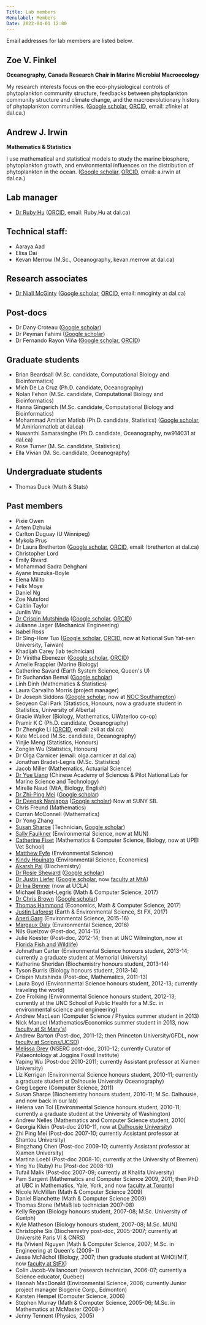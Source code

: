 ```yaml
---
Title: Lab members
Menulabel: Members
Date: 2022-04-01 12:00
---
```


Email addresses for lab members are listed below.

## Zoe V. Finkel 
**Oceanography, Canada Research Chair in Marine Microbial Macroecology**

My research interests focus on the eco-physiological controls of
phytoplankton community structure, feedbacks between phytoplankton
community structure and climate change, and the macroevolutionary
history of phytoplankton communities.
([Google scholar](http://scholar.google.com/citations?user=zfV-o4gAAAAJ&hl=en),
 [ORCID](http://orcid.org/0000-0003-4212-3917), email: zfinkel at dal.ca.)

## Andrew J. Irwin 
**Mathematics & Statistics**

I use mathematical and statistical models to study the marine biosphere, phytoplankton growth, and environmental influences on the distribution of phytoplankton in the ocean. 
([Google scholar](http://scholar.google.com/citations?user=wFFLMuUAAAAJ&hl=en),
 [ORCID](https://orcid.org/0000-0001-7784-2319), email: a.irwin at dal.ca.) 

## Lab manager
* [Dr Ruby Hu](../people/hu) ([ORCID](https://orcid.org/0000-0002-7500-7237), email: Ruby.Hu at dal.ca)

## Technical staff:
* Aaraya Aad 
* Elisa Dai
* Kevan Merrow (M.Sc., Oceanography, kevan.merrow at dal.ca)

## Research associates
* [Dr Niall McGinty](../people/mcginty) ([Google scholar](https://scholar.google.ca/citations?user=P5Jc4icAAAAJ), [ORCID](https://orcid.org/0000-0002-2505-2531), email: nmcginty at dal.ca)

## Post-docs
* Dr Dany Croteau ([Google scholar](https://scholar.google.com/citations?user=50jJ_UwAAAAJ))
* Dr Peyman Fahimi ([Google scholar](https://scholar.google.com/citations?user=YonkS68AAAAJ))
* Dr Fernando Rayon Viña ([Google scholar](https://scholar.google.com/citations?user=CTlje38AAAAJ), [ORCID](https://orcid.org/0000-0002-1622-2180))

## Graduate students
* Brian Beardsall (M.Sc. candidate, Computational Biology and Bioinformatics)
* Mich De La Cruz (Ph.D. candidate, Oceanography)
* Nolan Fehon (M.Sc. candidate, Computational Biology and Bioinformatics)
* Hanna Gingerich (M.Sc. candidate, Computational Biology and Bioinformatics)
* Mohammad Amirian Matlob (Ph.D. candidate, Statistics) ([Google scholar](https://scholar.google.com/citations?user=XoNa1sIAAAAJ&hl=en#), M.Amirianmatlob at dal.ca)
* Nuwanthi Samarasinghe (Ph.D. candidate, Oceanography, nw914031 at dal.ca)
* Rose Turner (M. Sc. candidate, Statistics)
* Ella Vivian (M. Sc. candidate, Oceanography)

## Undergraduate students
* Thomas Duck (Math & Stats)


## Past members
  * Pixie Owen
  * Artem Dzhulai
  * Carlton Duguay (U Winnipeg)
  * Mykola Prus
  * Dr Laura Bretherton ([Google scholar](https://scholar.google.ca/citations?user=yzEE_7cAAAAJ), [ORCID](https://orcid.org/0000-0002-3396-6499), email: lbretherton at dal.ca)
  * Christopher Lord
  * Emily Rivard
  * Mohammad Sadra Dehghani
  * Ayane Inuzuka-Boyle
  * Elena Milito 
  * Felix Moye
  * Daniel Ng
  * Zoe Nutsford
  * Caitlin Taylor
  * Junlin Wu 
  * [Dr Crispin Mutshinda](../people/mutshinda) ([Google scholar](https://scholar.google.ca/citations?user=LTUJJ_AAAAAJ), [ORCID](https://orcid.org/0000-0001-9671-7812))
  * Julianne Jager (Mechanical Engineering)
  * Isabel Ross
  * Dr Sing-How Tuo ([Google scholar](https://scholar.google.ca/citations?user=_fIzMm8AAAAJ), [ORCID](https://orcid.org/0000-0003-0620-2001), now at National Sun Yat-sen University, Taiwan) 
  * Khadijah Carey (lab technician)
  * Dr Vinitha Ebenezer ([Google scholar](https://scholar.google.com/citations?user=U26WeNAAAAAJ), [ORCID](https://orcid.org/0000-0002-7653-0097))
  * Amelie Frappier (Marine Biology)
  * Catherine Savard (Earth System Science, Queen's U)
  * Dr Suchandan Bemal ([Google scholar](https://scholar.google.ca/citations?user=kLidqZIAAAAJ))
  * Linh Dinh (Mathematics & Statistics)
  * Laura Carvalho Morris (project manager)
  * Dr Joseph Siddons ([Google scholar](https://scholar.google.ca/citations?user=akdjx7UAAAAJ), now at [NOC Southampton](https://noc.ac.uk/n/Joseph%20Siddons))
  * Seoyeon Cali Park (Statistics, Honours, now a graduate student in Statistics, University of Alberta)
  * Gracie Walker (Biology, Mathematics, UWaterloo co-op)
  * Pramir K C (Ph.D. candidate, Oceanography)
  * Dr Zhengke Li ([ORCID](http://orcid.org/0000-0001-8735-2313), email: zkli at dal.ca)
  * Kate McLeod (M.Sc. candidate, Oceanography)
  * Yinjie Meng (Statistics, Honours)
  * Zonglin Wu (Statistics, Honours)
  * Dr Olga Carnicer (email: olga.carnicer at dal.ca)
  * Jonathan Bradet-Legris (M.Sc. Statistics)
  * Jacob Miller (Mathematics, Actuarial Science)
  * [Dr Yue Liang](../people/liang) (Chinese Academy of Sciences & Pilot National Lab for Marine Science and Technology)
  * Mirelle Naud (MtA, Biology, English)
  * [Dr Zhi-Ping Mei](../people/mei) ([Google scholar](https://scholar.google.ca/citations?user=CFaB2cAAAAAJ))
  * [Dr Deepak Nanjappa](../people/nanjappa) ([Google scholar](https://scholar.google.ca/citations?user=vnMVBCkAAAAJ)) Now at SUNY SB.
  * Chris Freund (Mathematics)
  * Curran McConnell (Mathematics)
  * Dr Yong Zhang 
  * [Susan Sharpe](../people/sharpe) (Technician, [Google scholar](https://scholar.google.ca/citations?user=byhY--8AAAAJ))
  * [Sally Faulkner](../people/faulkner) (Environmental Science, now at MUN)
  * [Catherine Fiset](../people/fiset) (Mathematics & Computer Science, Biology, now at UPEI Vet School)
  * [Matthew Fyfe](../people/fyfe) (Environmental Science)
  * [Kindy Houinato](../people/houinato) (Environmental Science, Economics)
  * [Akarsh Pai](../people/pai) (Biochemistry)
  * [Dr Rosie Sheward](../people/sheward) ([Google scholar](https://scholar.google.ca/citations?user=U07nicwAAAAJ)) 
  * [Dr Justin Liefer](../people/liefer) ([Google scholar](https://scholar.google.ca/citations?user=eQuE6lIAAAAJ), now [faculty at MtA](https://www.mta.ca/directory/justin-liefer))
  * [Dr Ina Benner](../people/benner) (now at UCLA)
  * Michael Bradet-Legris (Math & Computer Science, 2017)
  * [Dr Chris Brown](../people/brown) ([Google scholar](https://scholar.google.ca/citations?user=uXfmay0AAAAJ))
  * [Thomas Hammond](../people/hammond) (Economics, Math & Computer Science, 2017)
  * [Justin Laforest](../people/laforest) (Earth & Environmental Science, St FX, 2017)
  * [Aneri Garg](../people/garg) (Environmental Science, 2015-16)
  * [Margaux Daly](../people/daly) (Environmental Science, 2016)
  * Nils Guelzow (Post-doc, 2014-15)
  * Julie Koester (Post-doc, 2012-14; then at UNC Wilmington, now at [Florida Fish and Wildlife](https://myfwc.com/research/redtide/labs-people/current/koester/))
  * Johnathan Carter (Environmental Science honours student, 2013-14; currently a graduate student at Memorial University)
  * Katherine Sheridan (Biochemistry honours student, 2013-14)
  * Tyson Burris (Biology honours student, 2013-14)
  * Crispin Mutshinda (Post-doc, Mathematics, 2011-13)
  * Laura Boyd (Environmental Science honours student, 2012-13; currently traveling the world)
  * Zoe Frolking (Environmental Science honours student, 2012-13; currently at the UNC School of Public Health for a M.Sc. in environmental science and engineering)
  * Andrew MacLean (Computer Science / Physics summer student in 2013)
  * Nick Manuel (Mathematics/Economics summer student in 2013, now [faculty at St Mary's](https://www.nickmanuel.com/))
  * Andrew Barton (Post-doc, 2011-12; then Princeton University/GFDL, now [faculty at Scripps/UCSD](https://scripps.ucsd.edu/profiles/adbarton))
  * [Melissa Grey](http://jogginsfossilcliffs.net/research/Melissab.php) (NSERC post-doc, 2010-12; currently Curator of Palaeontology at Joggins Fossil Institute)
  * Yaping Wu (Post-doc 2010-2011; currently Assistant professor at Xiamen University)
  * Liz Kerrigan (Environmental Science honours student, 2010-11; currently a graduate student at Dalhousie University Oceanography)
  * Greg Legere (Computer Science, 2011)
  * Susan Sharpe (Biochemistry honours student, 2010-11; M.Sc. Dalhousie, and now back in our lab)
  * Helena van Tol (Environmental Science honours student, 2010-11; currently a graduate student at the University of Washington)
  * Andrew Nelles (Mathematics and Computer Science student, 2010)
  * Georgia Klein (Post-doc 2010-11, now at [Dalhousie University](https://www.dal.ca/faculty/sustainability/about/faculty-and-staff/georgia-klein.html))
  * Zhi Ping Mei (Post-doc 2007-10; currently Assistant professor at Shantou University)
  * Bingzhang Chen (Post-doc 2009-10; currently Assistant professor at Xiamen University)
  * Martina Loebl (Post-doc 2008-10; currently at the University of Bremen)
  * Ying Yu (Ruby) Hu (Post-doc 2008-10)
  * Tufail Malik (Post-doc 2007-09; currently at Khalifa University)
  * Pam Sargent (Mathematics and Computer Science 2009, 2011; then PhD at UBC in Mathematics, Yale, York, and now [faculty at Toronto](https://www.mathematics.utoronto.ca/people/directories/all-faculty/pam-sargent))
  * Nicole McMillan (Math & Computer Science 2009)
  * Daniel Blanchette (Math & Computer Science 2009)
  * Thomas Stone (MMaB lab technician 2007-08)
  * Kelly Regan (Biology honours student, 2007-08; M.Sc. University of Guelph)
  * Kyle Matheson (Biology honours student, 2007-08; M.Sc. MUN)
  * Christophe Six (Biochemistry post-doc, 2005-2007; currently at Université Paris VI & CNRS)
  * Ha (Vivien) Nguyen (Math & Computer Science, 2007; M.Sc. in Engineering at Queen's (2009- ))
  * Jesse McNichol (Biology, 2007; then graduate student at WHOI/MIT, now [faculty at StFX](https://www.stfx.ca/faculty-staff/jesse-mcnichol))
  * Colin Jacob-Vaillancourt (research technician, 2006-07; currently a Science educator, Quebec)
  * Hannah MacDonald (Environmental Science, 2006; currently Junior project manager Biogenie Corp., Edmonton)
  * Karsten Hempel (Computer Science, 2006)
  * Stephen Murray (Math & Computer Science, 2005-06; M.Sc. in Mathematics at McMaster (2008- )
  * Jenny Tennent (Physics, 2005)
